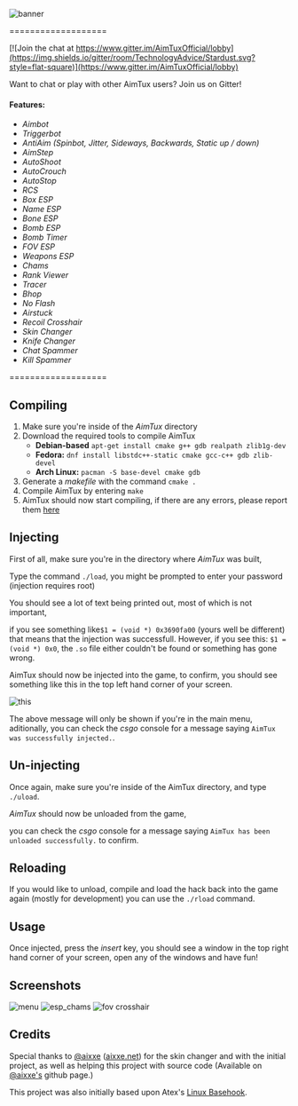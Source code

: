 ![banner](http://aimtux.net/gh-banner.png)

===================

[![Join the chat at https://www.gitter.im/AimTuxOfficial/lobby](https://img.shields.io/gitter/room/TechnologyAdvice/Stardust.svg?style=flat-square)](https://www.gitter.im/AimTuxOfficial/lobby)

Want to chat or play with other AimTux users? Join us on Gitter!

#### Features:

* *Aimbot*
* *Triggerbot*
* *AntiAim (Spinbot, Jitter, Sideways, Backwards, Static up / down)*
* *AimStep*
* *AutoShoot*
* *AutoCrouch*
* *AutoStop*
* *RCS*
* *Box ESP*
* *Name ESP*
* *Bone ESP*
* *Bomb ESP*
* *Bomb Timer*
* *FOV ESP*
* *Weapons ESP*
* *Chams*
* *Rank Viewer*
* *Tracer*
* *Bhop*
* *No Flash*
* *Airstuck*
* *Recoil Crosshair*
* *Skin Changer*
* *Knife Changer*
* *Chat Spammer*
* *Kill Spammer*

===================

## Compiling

1. Make sure you're inside of the *AimTux* directory
2. Download the required tools to compile AimTux
    * **Debian-based** `apt-get install cmake g++ gdb realpath zlib1g-dev`
    * **Fedora:** `dnf install libstdc++-static cmake gcc-c++ gdb zlib-devel`
    * **Arch Linux:** `pacman -S base-devel cmake gdb` 
3. Generate a *makefile* with the command `cmake .`
4. Compile AimTux by entering `make`
4. AimTux should now start compiling, if there are any errors, please report them [here](https://github.com/McSwaggens/AimTux/issues/)

## Injecting
First of all, make sure you're in the directory where *AimTux* was built,

Type the command `./load`, you might be prompted to enter your password (injection requires root)

You should see a lot of text being printed out, most of which is not important,

if you see something like`$1 = (void *) 0x3690fa00` (yours well be different) that means that the injection was successfull.
However,
if you see this: `$1 = (void *) 0x0`, the `.so` file either couldn't be found or something has gone wrong.

AimTux should now be injected into the game, to confirm, you should see something like this in the top left hand corner of your screen.

![this](http://i.imgur.com/I2NSAia.png)

The above message will only be shown if you're in the main menu, aditionally, you can check the *csgo* console for a message saying `AimTux was successfully injected.`.

## Un-injecting

Once again, make sure you're inside of the AimTux directory, and type `./uload`.

*AimTux* should now be unloaded from the game,

you can check the *csgo* console for a message saying `AimTux has been unloaded successfully.` to confirm.

## Reloading

If you would like to unload, compile and load the hack back into the game again (mostly for development) you can use the `./rload` command.

## Usage

Once injected, press the *insert* key, you should see a window in the top right hand corner of your screen, open any of the windows and have fun!

## Screenshots

![menu](http://i.imgur.com/Wn8MfMA.jpg)
![esp_chams](http://i.imgur.com/qZqhixp.jpg)
![fov crosshair](http://i.imgur.com/LoKzzLQ.jpg)

## Credits
Special thanks to [@aixxe](http://www.github.com/aixxe/) ([aixxe.net](http://www.aixxe.net)) for the skin changer and with the initial project, as well as helping this project with source code (Available on [@aixxe's](http://www.github.com/aixxe/) github page.)

This project was also initially based upon Atex's [Linux Basehook](http://unknowncheats.me/forum/counterstrike-global-offensive/181878-linux-basehook.html).
